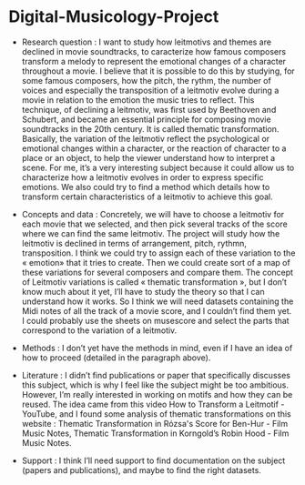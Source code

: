 # Digital-Musicology-Project

-	Research question :
I want to study how leitmotivs and themes are declined in movie soundtracks, to caracterize how famous composers transform a melody to represent the emotional changes of a character throughout a movie. I believe that it is possible to do this by studying, for some famous composers, how the pitch, the rythm, the number of voices and especially the transposition of a leitmotiv evolve during a movie in relation to the emotion the music tries to reflect.  This technique, of declining a leitmotiv, was first used by Beethoven and Schubert, and became an essential principle for composing movie soundtracks in the 20th century. It is called thematic transformation. Basically, the variation of the leitmotiv reflect the psychological or emotional changes within a character, or the reaction of character to a place or an object, to help the viewer understand how to interpret a scene. For me, it’s a very interesting subject because it could allow us to characterize how a leitmotiv evolves in order to express specific emotions. We also could try to find a method which details how to transform certain characteristics of a leitmotiv to achieve this goal. 

-	Concepts and data :
Concretely, we will have to choose a leitmotiv for each movie that we selected, and then pick several tracks of the score where we can find the same leitmotiv. The project will study how the leitmotiv is declined in terms of arrangement, pitch, rythmn, transposition. I think we could try to assign each of these variation to the « emotion» that it tries to create. Then we could create sort of a map of these variations for several composers and compare them. The concept of Leitmotiv variations is called « thematic transformation », but I don’t know much about it  yet, I’ll have to study the theory so that I can understand how it works. So I think we will need datasets containing the Midi notes of all the track of a movie score, and I couldn’t find them yet. I could probably use the sheets on musescore and select the parts that correspond to the variation of a leitmotiv. 

-	Methods :
I don’t yet have the methods in mind, even if I have an idea of how to proceed (detailed in the paragraph above).

-	Literature :
I didn’t find publications or paper that specifically discusses this subject, which is why I feel like the subject might be too ambitious. However, I’m really interested in working on motifs and how they can be reused. The idea came from this video How to Transform a Leitmotif - YouTube, and I found some analysis of thematic transformations on this website : Thematic Transformation in Rózsa's Score for Ben-Hur - Film Music Notes, Thematic Transformation in Korngold’s Robin Hood - Film Music Notes.

-	Support :
I think I’ll need support to find documentation on the subject (papers and publications), and maybe to find the right datasets.


